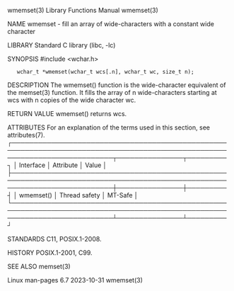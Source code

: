 wmemset(3)							   Library Functions Manual							    wmemset(3)

NAME
       wmemset - fill an array of wide-characters with a constant wide character

LIBRARY
       Standard C library (libc, -lc)

SYNOPSIS
       #include <wchar.h>

       wchar_t *wmemset(wchar_t wcs[.n], wchar_t wc, size_t n);

DESCRIPTION
       The  wmemset()  function	 is  the  wide-character equivalent of the memset(3) function.	It fills the array of n wide-characters starting at wcs with n
       copies of the wide character wc.

RETURN VALUE
       wmemset() returns wcs.

ATTRIBUTES
       For an explanation of the terms used in this section, see attributes(7).
       ┌───────────────────────────────────────────────────────────────────────────────────────────────────────────────────────────┬───────────────┬─────────┐
       │ Interface														   │ Attribute	   │ Value   │
       ├───────────────────────────────────────────────────────────────────────────────────────────────────────────────────────────┼───────────────┼─────────┤
       │ wmemset()														   │ Thread safety │ MT-Safe │
       └───────────────────────────────────────────────────────────────────────────────────────────────────────────────────────────┴───────────────┴─────────┘

STANDARDS
       C11, POSIX.1-2008.

HISTORY
       POSIX.1-2001, C99.

SEE ALSO
       memset(3)

Linux man-pages 6.7							  2023-10-31								    wmemset(3)
